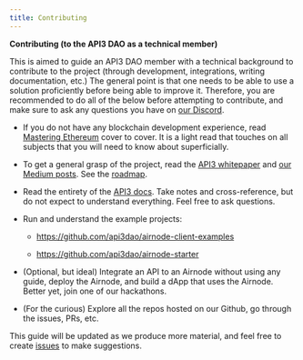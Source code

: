```yaml
---
title: Contributing
---
```


**Contributing (to the API3 DAO as a technical member)**

This is aimed to guide an API3 DAO member with a technical background to contribute to the project (through development, integrations, writing documentation, etc.)
The general point is that one needs to be able to use a solution proficiently before being able to improve it.
Therefore, you are recommended to do all of the below before attempting to contribute, and make sure to ask any questions you have on [our Discord](https://discord.gg/qnRrcfnm5W).

- If you do not have any blockchain development experience, read [Mastering Ethereum](https://github.com/ethereumbook/ethereumbook) cover to cover. It is a light read that touches on all subjects that you will need to know about superficially.

- To get a general grasp of the project, read the [API3 whitepaper](https://github.com/api3dao/api3-whitepaper) and [our Medium posts](/medium.md). See the [roadmap](https://trello.com/b/sYVOAa5O/api3-roadmap).

- Read the entirety of the [API3 docs](https://github.com/api3dao/api3-docs). Take notes and cross-reference, but do not expect to understand everything. Feel free to ask questions.

- Run and understand the example projects:

  - https://github.com/api3dao/airnode-client-examples

  - https://github.com/api3dao/airnode-starter

- (Optional, but ideal) Integrate an API to an Airnode without using any guide, deploy the Airnode, and build a dApp that uses the Airnode. Better yet, join one of our hackathons.

- (For the curious) Explore all the repos hosted on our Github, go through the issues, PRs, etc.

This guide will be updated as we produce more material, and feel free to create [issues](https://github.com/api3dao/api3-docs/issues) to make suggestions.
